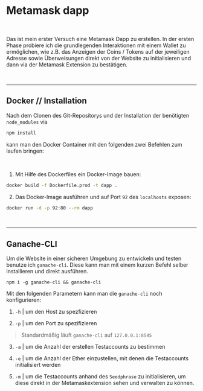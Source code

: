 # Metamask dapp

<br />

Das ist mein erster Versuch eine Metamask Dapp zu erstellen.
In der ersten Phase probiere ich die grundlegenden Interaktionen mit einem Wallet zu ermöglichen, wie z.B. das Anzeigen der Coins / Tokens auf der jeweiligen Adresse sowie Überweisungen direkt von der Website zu initialisieren und dann via der Metamask Extension zu bestätigen.

<br />

---

## Docker // Installation

Nach dem Clonen des Git-Repositorys und der Installation der benötigten `node_modules` via

```bash
npm install
```

kann man den Docker Container mit den folgenden zwei Befehlen zum laufen bringen:

<br />

1. Mit Hilfe des Dockerfiles ein Docker-Image bauen:

```bash
docker build -f Dockerfile.prod -t dapp .
```

2.  Das Docker-Image ausführen und auf Port `92` des `localhosts` exposen:

```bash
docker run -d -p 92:80 --rm dapp
```

<br />

---

## Ganache-CLI

Um die Website in einer sicheren Umgebung zu entwickeln und testen benutze ich `ganache-cli`.
Diese kann man mit einem kurzen Befehl selber installieren und direkt ausführen.

```console
npm i -g ganache-cli && ganache-cli
```

Mit den folgenden Parametern kann man die `ganache-cli` noch konfigurieren:
<br/>

1.  `-h` | um den Host zu spezfizieren

2.  `-p` | um den Port zu spezifizieren

> Standardmäßig läuft `ganache-cli` auf `127.0.0.1:8545 `

3. `-a` | um die Anzahl der erstellen Testaccounts zu bestimmen

4. `-e` | um die Anzahl der Ether einzustellen, mit denen die Testaccounts initialisiert werden

5. `-m` | um die Testaccounts anhand des `Seedphrase` zu initialisieren, um diese direkt in der Metamaskextension sehen und verwalten zu können.
